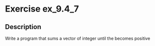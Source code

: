 # Exercise ex_9.4_7

## Description
Write a program that sums a vector of integer until the
becomes positive
